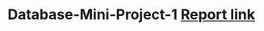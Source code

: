 # Database-Mini-Project-1 [Report link](https://github.com/SirMikkelsen/Database-Mini-Project-1/blob/master/0448f50c-MP1-4%20(1).pdf)
